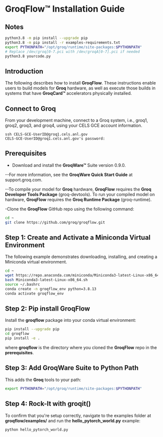 # GroqFlow™ Installation Guide

## Notes

```bash
python3.8 -m pip install --upgrade pip
python3.8 -m pip install -r examples-requirements.txt
export PYTHONPATH="/opt/groq/runtime/site-packages:$PYTHONPATH"
# Replace /dev/groq[0-7.pci with /dev/groqA[0-7].pci if needed
python3.8 yourcode.py
```

## Introduction

The following describes how to install **GroqFlow**. These instructions enable users to build models for **Groq** hardware, as well as execute those builds in systems that have **GroqCard™** accelerators physically installed.

## Connect to Groq

From your development machine, connect to a Groq system, i.e., groq1, groq2, groq3, and groq4, using your CELS GCE account information.

```console
ssh CELS-GCE-UserID@groq1.cels.anl.gov
CELS-GCE-UserID@groq1.cels.anl.gov's password:
```

## Prerequisites

- Download and install the **GroqWare™** Suite version 0.9.0.

--For more information, see the **GroqWare Quick Start Guide** at support.groq.com.

--To compile your model for **Groq** hardware, **GroqFlow** requires the **Groq Developer Tools Package** (groq-devtools). To run your compiled model on hardware, **GroqFlow** requires the **Groq Runtime Package** (groq-runtime).

-Clone the **GroqFlow** GitHub repo using the following command:

```bash
cd ~
git clone https://github.com/groq/groqflow.git
```

## Step 1: Create and Activate a Miniconda Virtual Environment

The following example demonstrates downloading, installing, and creating a Miniconda virtual environment.

```bash
cd ~
wget https://repo.anaconda.com/miniconda/Miniconda3-latest-Linux-x86_64.sh
bash Miniconda3-latest-Linux-x86_64.sh
source ~/.bashrc
conda create -n groqflow_env python=3.8.13
conda activate groqflow_env
```

## Step 2: Pip install GroqFlow

Install the **groqflow** package into your conda virtual environment:

```bash
pip install --upgrade pip
cd groqflow
pip install -e .
```

where **groqflow** is the directory where you cloned the **GroqFlow** repo in the **prerequisites**.

## Step 3: Add GroqWare Suite to Python Path

This adds the **Groq** tools to your path:

```bash
export PYTHONPATH="/opt/groq/runtime/site-packages:$PYTHONPATH"
```

## Step 4: Rock-It with groqit()

To confirm that you're setup correctly, navigate to the examples folder at **groqflow/examples/** and run the **hello_pytorch_world.py** example:

```bash
python hello_pytorch_world.py
```
